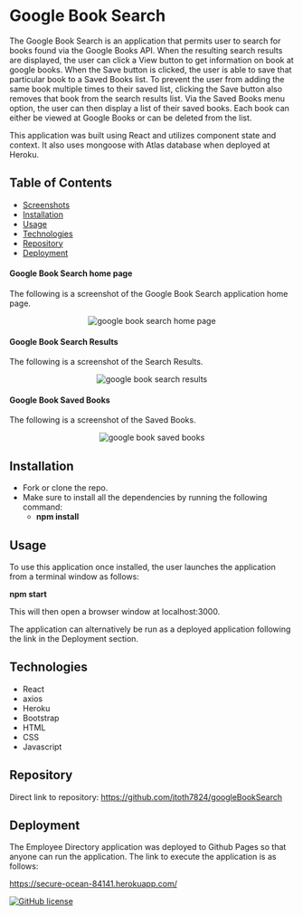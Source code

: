 # Google Book Search

The Google Book Search is an application that permits user to search for books found via the Google Books API.  When the resulting search results are displayed, the user can click a View button to get information on book at google books.  When the Save button is clicked, the user is able to save that particular book to a Saved Books list.  To prevent the user from adding the same book multiple times to their saved list, clicking the Save button also removes that book from the search results list.  Via the Saved Books menu option, the user can then display a list of their saved books.  Each book can either be viewed at Google Books or can be deleted from the list.

This application was built using React and utilizes component state and context.  It also uses mongoose with Atlas database when deployed at Heroku.

## Table of Contents
* [Screenshots](#Screenshots)
* [Installation](#Installation)
* [Usage](#Usage)
* [Technologies](#Technologies)
* [Repository](#Repository)
* [Deployment](#Deployment)

#### Google Book Search home page
The following is a screenshot of the Google Book Search application home page.

<p align="center">
  <img src="./public/images/googlebooksearchHome.png" alt="google book search home page">
</p>

#### Google Book Search Results
The following is a screenshot of the Search Results.

<p align="center">
  <img src="./public/images/googlebooksearchResults.png" alt="google book search results">
</p>

#### Google Book Saved Books
The following is a screenshot of the Saved Books.

<p align="center">
  <img src="./public/images/googlebooksaved.png" alt="google book saved books">
</p>

## Installation

* Fork or clone the repo.
* Make sure to install all the dependencies by running the following command:
    * **npm install**

## Usage

To use this application once installed, the user launches the application from a terminal window as follows:

**npm start**

This will then open a browser window at localhost:3000.

The application can alternatively be run as a deployed application following the link in the Deployment section.

## Technologies

* React
* axios
* Heroku
* Bootstrap
* HTML
* CSS
* Javascript

## Repository

Direct link to repository:  https://github.com/jtoth7824/googleBookSearch

## Deployment

The Employee Directory application was deployed to Github Pages so that anyone can run the application.   The link to execute the application is as follows:

https://secure-ocean-84141.herokuapp.com/


[![GitHub license](https://img.shields.io/github/license/Naereen/StrapDown.js.svg)](https://www.mit.edu/~amini/LICENSE.md)